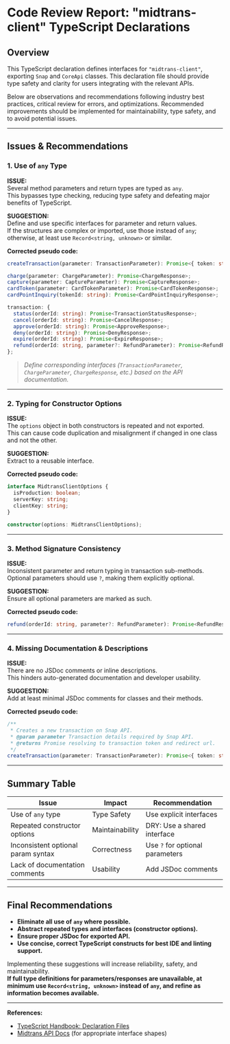 # Code Review Report: "midtrans-client" TypeScript Declarations

## Overview

This TypeScript declaration defines interfaces for `"midtrans-client"`, exporting `Snap` and `CoreApi` classes. This declaration file should provide type safety and clarity for users integrating with the relevant APIs.

Below are observations and recommendations following industry best practices, critical review for errors, and optimizations. Recommended improvements should be implemented for maintainability, type safety, and to avoid potential issues.

---

## Issues & Recommendations

### 1. Use of `any` Type

**ISSUE:**  
Several method parameters and return types are typed as `any`.  
This bypasses type checking, reducing type safety and defeating major benefits of TypeScript.

**SUGGESTION:**  
Define and use specific interfaces for parameter and return values.  
If the structures are complex or imported, use those instead of `any`; otherwise, at least use `Record<string, unknown>` or similar.

**Corrected pseudo code:**

```typescript
createTransaction(parameter: TransactionParameter): Promise<{ token: string; redirect_url: string }>;

charge(parameter: ChargeParameter): Promise<ChargeResponse>;
capture(parameter: CaptureParameter): Promise<CaptureResponse>;
cardToken(parameter: CardTokenParameter): Promise<CardTokenResponse>;
cardPointInquiry(tokenId: string): Promise<CardPointInquiryResponse>;

transaction: {
  status(orderId: string): Promise<TransactionStatusResponse>;
  cancel(orderId: string): Promise<CancelResponse>;
  approve(orderId: string): Promise<ApproveResponse>;
  deny(orderId: string): Promise<DenyResponse>;
  expire(orderId: string): Promise<ExpireResponse>;
  refund(orderId: string, parameter?: RefundParameter): Promise<RefundResponse>;
};
```

> _Define corresponding interfaces (`TransactionParameter`, `ChargeParameter`, `ChargeResponse`, etc.) based on the API documentation._

---

### 2. Typing for Constructor Options

**ISSUE:**  
The `options` object in both constructors is repeated and not exported.  
This can cause code duplication and misalignment if changed in one class and not the other.

**SUGGESTION:**  
Extract to a reusable interface.

**Corrected pseudo code:**

```typescript
interface MidtransClientOptions {
  isProduction: boolean;
  serverKey: string;
  clientKey: string;
}

constructor(options: MidtransClientOptions);
```

---

### 3. Method Signature Consistency

**ISSUE:**  
Inconsistent parameter and return typing in transaction sub-methods.  
Optional parameters should use `?`, making them explicitly optional.

**SUGGESTION:**  
Ensure all optional parameters are marked as such.

**Corrected pseudo code:**

```typescript
refund(orderId: string, parameter?: RefundParameter): Promise<RefundResponse>;
```

---

### 4. Missing Documentation & Descriptions

**ISSUE:**  
There are no JSDoc comments or inline descriptions.  
This hinders auto-generated documentation and developer usability.

**SUGGESTION:**  
Add at least minimal JSDoc comments for classes and their methods.

**Corrected pseudo code:**

```typescript
/**
 * Creates a new transaction on Snap API.
 * @param parameter Transaction details required by Snap API.
 * @returns Promise resolving to transaction token and redirect url.
 */
createTransaction(parameter: TransactionParameter): Promise<{ token: string; redirect_url: string }>;
```

---

## Summary Table

| Issue                              | Impact          | Recommendation                  |
| ---------------------------------- | --------------- | ------------------------------- |
| Use of `any` type                  | Type Safety     | Use explicit interfaces         |
| Repeated constructor options       | Maintainability | DRY: Use a shared interface     |
| Inconsistent optional param syntax | Correctness     | Use `?` for optional parameters |
| Lack of documentation comments     | Usability       | Add JSDoc comments              |

---

## Final Recommendations

- **Eliminate all use of `any` where possible.**
- **Abstract repeated types and interfaces (constructor options).**
- **Ensure proper JSDoc for exported API.**
- **Use concise, correct TypeScript constructs for best IDE and linting support.**

Implementing these suggestions will increase reliability, safety, and maintainability.  
**If full type definitions for parameters/responses are unavailable, at minimum use `Record<string, unknown>` instead of `any`, and refine as information becomes available.**

---

**References:**

- [TypeScript Handbook: Declaration Files](https://www.typescriptlang.org/docs/handbook/declaration-files/)
- [Midtrans API Docs](https://api-docs.midtrans.com/) (for appropriate interface shapes)
